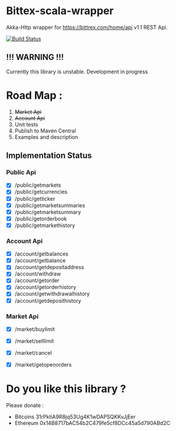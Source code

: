 # Bittex-scala-wrapper
Akka-Http wrapper for https://bittrex.com/home/api v1.1 REST Api.

[![Build Status](https://travis-ci.org/art4ul/bittex-scala-client.svg?branch=master)](https://travis-ci.org/art4ul/bittex-scala-client)

## !!! WARNING !!!
Currently this library is unstable. Development in progress

# Road Map :
1. ~~Market Api~~
2. ~~Account Api~~
3. Unit tests
4. Publish to Maven Central
5. Examples and description

## Implementation Status

### Public Api
- [X] /public/getmarkets
- [X] /public/getcurrencies
- [X] /public/getticker
- [X] /public/getmarketsummaries
- [X] /public/getmarketsummary
- [X] /public/getorderbook
- [X] /public/getmarkethistory

### Account Api
- [X] /account/getbalances
- [X] /account/getbalance
- [X] /account/getdepositaddress
- [X] /account/withdraw
- [X] /account/getorder
- [X] /account/getorderhistory
- [X] /account/getwithdrawalhistory
- [X] /account/getdeposithistory

### Market Api
- [X] /market/buylimit
- [X] /market/selllimit
- [X] /market/cancel
- [X] /market/getopenorders


# Do you like this library ?
Please donate :
- Bitcoins 31rPktiA9R8jq53Ug4K1wDAPSQKKvJjEer
- Ethereum 0x14B8717bAC54b2C479fe5cf8DCc45a5d790ABd2C


